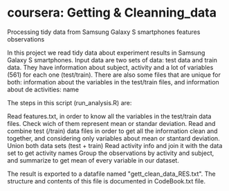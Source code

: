 # coursera: Getting & Cleanning_data
Processing tidy data from Samsung Galaxy S smartphones features observations

In this project we read tidy data about experiment results in Samsung Galaxy S smartphones.
Input data are two sets of data: test data and train data. They have information about subject, activity and a lot of variables (561) for each one (test/train). There are also  some files that are unique for both: information about the variables in the test/train files, and information about de activities: name

The steps in this script (run_analysis.R) are:

Read features.txt, in order to know all the variables in the test/train data files. Check wich of them represent mean or standar deviation.
Read and combine test (/train) data files in order to get all the information clean and together, and considering only variables about mean or stantard deviation. 
Union both data sets (test + train)
Read activity info and join it with the data set to get activity names
Group the observations by activity and subject, and summarize to get mean of every variable in our dataset.

The result is exported to a datafile named "gett_clean_data_RES.txt". The structure and contents of this file is documented in CodeBook.txt file.
